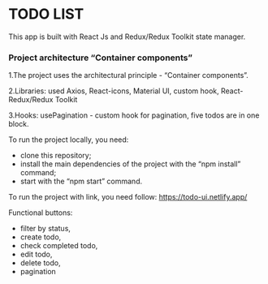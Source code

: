 # TODO LIST

This app is built with React Js and Redux/Redux Toolkit state manager.

<h3>Project architecture “Container components”</h3>

1.The project uses the architectural principle - “Container components”.

2.Libraries: used Axios, React-icons, Material UI, custom hook,
React-Redux/Redux Toolkit

3.Hooks: usePagination - custom hook for pagination, five todos are in one
block.

To run the project locally, you need:

- clone this repository;
- install the main dependencies of the project with the “npm install” command;
- start with the “npm start” command.

To run the project with link, you need follow: https://todo-ui.netlify.app/

Functional buttons:

- filter by status,
- create todo,
- check completed todo,
- edit todo,
- delete todo,
- pagination
